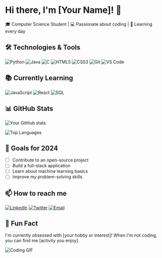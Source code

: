 # Hi there, I'm [Your Name]! 👋

🎓 Computer Science Student | 💻 Passionate about coding | 🌱 Learning every day

## 🛠️ Technologies & Tools

![Python](https://img.shields.io/badge/-Python-3776AB?style=flat&logo=python&logoColor=white)
![Java](https://img.shields.io/badge/-Java-007396?style=flat&logo=java&logoColor=white)
![C](https://img.shields.io/badge/-C-A8B9CC?style=flat&logo=c&logoColor=white)
![HTML5](https://img.shields.io/badge/-HTML5-E34F26?style=flat&logo=html5&logoColor=white)
![CSS3](https://img.shields.io/badge/-CSS3-1572B6?style=flat&logo=css3&logoColor=white)
![Git](https://img.shields.io/badge/-Git-F05032?style=flat&logo=git&logoColor=white)
![VS Code](https://img.shields.io/badge/-VS%20Code-007ACC?style=flat&logo=visual-studio-code&logoColor=white)

## 📚 Currently Learning

![JavaScript](https://img.shields.io/badge/-JavaScript-F7DF1E?style=flat&logo=javascript&logoColor=black)
![React](https://img.shields.io/badge/-React-61DAFB?style=flat&logo=react&logoColor=black)
![SQL](https://img.shields.io/badge/-SQL-4479A1?style=flat&logo=postgresql&logoColor=white)

## 📊 GitHub Stats

![Your GitHub stats](https://github-readme-stats.vercel.app/api?username=yourusername&show_icons=true&theme=radical)

![Top Languages](https://github-readme-stats.vercel.app/api/top-langs/?username=yourusername&layout=compact&theme=radical)

## 🎯 Goals for 2024
- [ ] Contribute to an open-source project
- [ ] Build a full-stack application
- [ ] Learn about machine learning basics
- [ ] Improve my problem-solving skills

## 📫 How to reach me
[![LinkedIn](https://img.shields.io/badge/-LinkedIn-0077B5?style=flat&logo=linkedin&logoColor=white)](your-linkedin-url)
[![Twitter](https://img.shields.io/badge/-Twitter-1DA1F2?style=flat&logo=twitter&logoColor=white)](your-twitter-url)
[![Email](https://img.shields.io/badge/-Email-D14836?style=flat&logo=gmail&logoColor=white)](mailto:your-email@example.com)

## 🎨 Fun Fact
I'm currently obsessed with [your hobby or interest]! When I'm not coding, you can find me [activity you enjoy].

![Coding GIF](https://media.giphy.com/media/L1R1tvI9svkIWwpVYr/giphy.gif)
